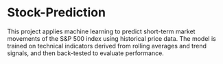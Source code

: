 # Stock-Prediction
This project applies machine learning to predict short-term market movements of the S&amp;P 500 index using historical price data. The model is trained on technical indicators derived from rolling averages and trend signals, and then back-tested to evaluate performance.
